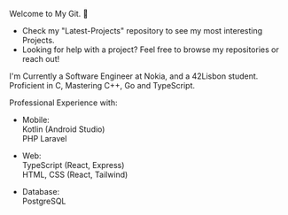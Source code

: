 Welcome to My Git. 👋

 - Check my "Latest-Projects" repository to see my most interesting Projects.
 - Looking for help with a project? Feel free to browse my repositories or reach out!
 
  I'm Currently a Software Engineer at Nokia, and a 42Lisbon student. Proficient in C, Mastering C++, Go and TypeScript.

  Professional Experience with:
   - Mobile:<br>
     Kotlin (Android Studio)<br>
     PHP Laravel<br>

   - Web:<br>
     TypeScript (React, Express)<br>
     HTML, CSS (React, Tailwind)<br>

   - Database:<br>
     PostgreSQL
